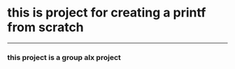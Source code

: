 # this is project for creating a printf from scratch 

-----

### this project is a group alx project

